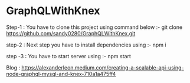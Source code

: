 # GraphQLWithKnex



Step-1 : You have to clone this project using command below :- git clone https://github.com/sandy0280/GraphQLWithKnex.git

step-2 : Next step you have to install dependencies using :- npm i

step -3 : You have to start server using :- npm start

Blog : https://alexanderleon.medium.com/creating-a-scalable-api-using-node-graphql-mysql-and-knex-710a1a475ff4
